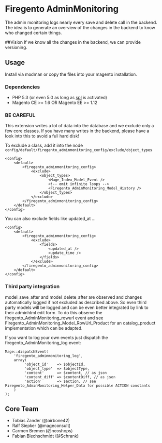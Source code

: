 # Firegento AdminMonitoring

The admin monitoring logs nearly every save and delete call in the backend. The idea is to generate an overview of the changes in the backend to know who changed certain things.

##Vision
If we know all the changes in the backend, we can provide versioning.

## Usage
Install via modman or copy the files into your magento installation.

### Dependencies
* PHP 5.3 (or even 5.0 as long as [spl](http://www.php.net/manual/en/book.spl.php) is activated)
* Magento CE >= 1.6 OR Magento EE >= 1.12

### BE CAREFUL
This extension writes a lot of data into the database and we exclude only a few core classes. If you have many writes in the backend, please have a look into this to avoid a full hard disk!

To exclude a class, add it into the node `config/default/firegento_adminmonitoring_config/exclude/object_types`

    <config>
        <default>
            <firegento_adminmonitoring_config>
                <exclude>
                    <object_types>
                        <Mage_Index_Model_Event />
                        <!-- omit infinite loops -->
                        <Firegento_AdminMonitoring_Model_History />
                    </object_types>
                </exclude>
            </firegento_adminmonitoring_config>
        </default>
    </config>

You can also exclude fields like updated_at ...

    <config>
        <default>
            <firegento_adminmonitoring_config>
                <exclude>
                    <fields>
                        <updated_at />
                        <update_time />
                    </fields>
                </exclude>
            </firegento_adminmonitoring_config>
        </default>
    </config>

### Third party integration
model_save_after and model_delete_after are observed and changes automatically logged if not excluded as described above.
So even third party models will be logged and can be even better integrated by link to their adminhtml edit form.
To do this observe the firegento_AdminMonitoring_rowurl event and see Firegento_AdminMonitoring_Model_RowUrl_Product for an catalog_product implementation which can be adapted.

If you want to log your own events just dispatch the firegento_AdminMonitoring_log event:

    Mage::dispatchEvent(
        'firegento_adminmonitoring_log',
        array(
             'object_id'    => $objectId,
             'object_type'  => $objectType,
             'content'      => $content, // as json
             'content_diff' => $contentDiff, // as json
             'action'       => $action, // see Firegento_AdminMonitoring_Helper_Data for possible ACTION constants
        )
    );

## Core Team
* Tobias Zander (@airbone42)
* Ralf Siepker (@mageconsult)
* Carmen Bremen (@neoshops)
* Fabian Blechschmidt (@Schrank)